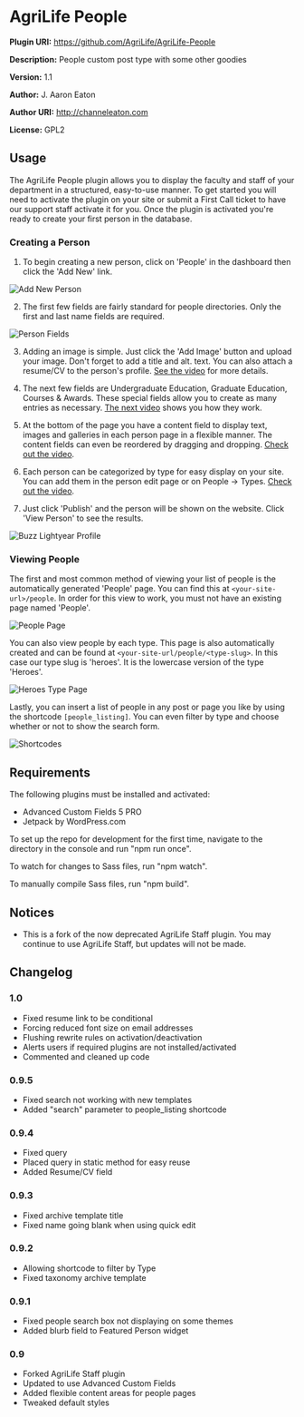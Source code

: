 # AgriLife People

__Plugin URI:__ https://github.com/AgriLife/AgriLife-People

__Description:__ People custom post type with some other goodies

__Version:__ 1.1

__Author:__ J. Aaron Eaton

__Author URI:__ http://channeleaton.com

__License:__ GPL2

## Usage

The AgriLife People plugin allows you to display the faculty and staff of your department in a structured, easy-to-use manner. To get started you will need to activate the plugin on your site or submit a First Call ticket to have our support staff activate it for you. Once the plugin is activated you're ready to create your first person in the database.

### Creating a Person

1. To begin creating a new person, click on 'People' in the dashboard then click the 'Add New' link.

![Add New Person](http://agrilife.org/communications_old/files/2013/10/add-new-300x188.png)

2. The first few fields are fairly standard for people directories. Only the first and last name fields are required.

![Person Fields](http://agrilife.org/communications_old/files/2013/10/Add_New_Person_‹_AgriLife_People_Demo_—_WordPress-300x194.png)

3. Adding an image is simple. Just click the 'Add Image' button and upload your image. Don't forget to add a title and alt. text. You can also attach a resume/CV to the person's profile. [See the video](http://agrilife.org/communications_old/files/2013/10/Adding-Files.mp4) for more details.

4. The next few fields are Undergraduate Education, Graduate Education, Courses & Awards. These special fields allow you to create as many entries as necessary. [The next video](http://agrilife.org/communications_old/files/2013/10/Repeaters1.mp4) shows you how they work.

5. At the bottom of the page you have a content field to display text, images and galleries in each person page in a flexible manner. The content fields can even be reordered by dragging and dropping. [Check out the video](http://agrilife.org/communications_old/files/2013/10/Content-Fields.mp4).

6. Each person can be categorized by type for easy display on your site. You can add them in the person edit page or on People -> Types.  [Check out the video](http://agrilife.org/communications_old/files/2013/10/Types.mp4).

7. Just click 'Publish' and the person will be shown on the website. Click 'View Person' to see the results.

![Buzz Lightyear Profile](http://agrilife.org/communications_old/files/2013/10/Lightyear__Buzz___AgriLife_People_Demo-300x194.png)

### Viewing People

The first and most common method of viewing your list of people is the automatically generated 'People' page. You can find this at `<your-site-url>/people`. In order for this view to work, you must not have an existing page named 'People'.

![People Page](http://agrilife.org/communications_old/files/2013/10/People___AgriLife_People_Demo-300x194.png)


You can also view people by each type. This page is also automatically created and can be found at `<your-site-url/people/<type-slug>`. In this case our type slug is 'heroes'. It is the lowercase version of the type 'Heroes'.

![Heroes Type Page](http://agrilife.org/communications_old/files/2013/10/Heroes___Types___AgriLife_People_Demo-300x194.png)

Lastly, you can insert a list of people in any post or page you like by using the shortcode `[people_listing]`. You can even filter by type and choose whether or not to show the search form.

![Shortcodes](http://agrilife.org/communications_old/files/2013/10/Add_New_Page_%E2%80%B9_AgriLife_People_Demo_%E2%80%94_WordPress.png)


## Requirements

The following plugins must be installed and activated:

* Advanced Custom Fields 5 PRO
* Jetpack by WordPress.com

To set up the repo for development for the first time, navigate to the directory in the console and run "npm run once".

To watch for changes to Sass files, run "npm watch".

To manually compile Sass files, run "npm build".

## Notices

* This is a fork of the now deprecated AgriLife Staff plugin. You may continue to use AgriLife Staff, but updates will not be made.

## Changelog

### 1.0

* Fixed resume link to be conditional
* Forcing reduced font size on email addresses
* Flushing rewrite rules on activation/deactivation
* Alerts users if required plugins are not installed/activated
* Commented and cleaned up code

### 0.9.5

* Fixed search not working with new templates
* Added "search" parameter to people_listing shortcode

### 0.9.4

* Fixed query
* Placed query in static method for easy reuse
* Added Resume/CV field

### 0.9.3

* Fixed archive template title
* Fixed name going blank when using quick edit

### 0.9.2

* Allowing shortcode to filter by Type
* Fixed taxonomy archive template

### 0.9.1

* Fixed people search box not displaying on some themes
* Added blurb field to Featured Person widget

### 0.9

* Forked AgriLife Staff plugin
* Updated to use Advanced Custom Fields
* Added flexible content areas for people pages
* Tweaked default styles
